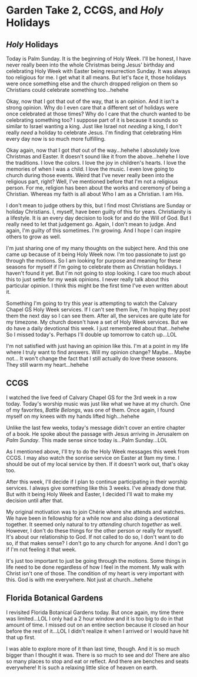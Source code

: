 # Garden Take 2, CCGS, and *Holy* Holidays

## *Holy* Holidays

Today is Palm Sunday. It is the beginning of Holy Week. I'll be honest, I have never really been into the whole Christmas being Jesus' birthday and celebrating Holy Week with Easter being resurrection Sunday. It was always too religious for me. I get what it all means. But let's face it, those holidays were once something else and the church dropped religion on them so Christians could celebrate something too...hehehe

Okay, now that I got that out of the way, that is an opinion. And it isn't a strong opinion. Why do I even care that a different set of holidays were once celebrated at those times? Why do I care that the church wanted to be celebrating something too? I suppose part of it is because it sounds so similar to Israel wanting a king. Just like Israel not *needing* a king, I don't really *need* a holiday to celebrate Jesus. I'm finding that celebrating Him every day now is so much more fulfilling.

Okay again, now that I got *that* out of the way...hehehe I absolutely love Christmas and Easter. It doesn't sound like it from the above...hehehe I love the traditions. I love the colors. I love the joy in children's hearts. I love the memories of when I was a child. I love the music. I even love going to church during those events. Weird that I've never really been into the religious part, right? Well, I've mentioned before that I'm not a religious person. For me, religion has been about the works and ceremony of being a Christian. Whereas my faith is all about Who I am as a Christian. I am His.

I don't mean to judge others by this, but I find most Christians are Sunday or holiday Christians. I, myself, have been guilty of this for years. Christianity is a lifestyle. It is an every day decision to look for and do the Will of God. But I really need to let that judgement go. Again, I don't mean to judge. And again, I'm guilty of this sometimes. I'm growing. And I hope I can inspire others to grow as well.

I'm just sharing one of my many thoughts on the subject here. And this one came up because of it being Holy Week now. I'm too passionate to just go through the motions. So I am looking for purpose and meaning for these seasons for myself if I'm going to celebrate them as Christian holidays. I haven't found it yet. But I'm not going to stop looking. I care too much about this to just settle for my weak opinions. I never really talk about this particular opinion. I think this might be the first time I've even written about it.

Something I'm going to try this year is attempting to watch the Calvary Chapel GS Holy Week services. If I can't see them live, I'm hoping they post them the next day so I can see them. After all, the services are quite late for my timezone. My church doesn't have a set of Holy Week services. But we do have a daily devotional this week. I just remembered about that...hehehe So I missed today's. Perhaps I'll double up tomorrow to catch up...LOL

I'm not satisfied with just having an opinion like this. I'm at a point in my life where I truly want to find answers. Will my opinion change? Maybe... Maybe not... It won't change the fact that I still actually do love these seasons. They still warm my heart...hehehe

## CCGS

I watched the live feed of Calvary Chapel GS for the 3rd week in a row today. Today's worship music was just like what we have at my church. One of my favorites, *Battle Belongs*, was one of them. Once again, I found myself on my knees with my hands lifted high...hehehe

Unlike the last few weeks, today's message didn't cover an entire chapter of a book. He spoke about the passage with Jesus arriving in Jerusalem on *Palm Sunday*. This made sense since today is...Palm Sunday...LOL

As I mentioned above, I'll try to do the Holy Week messages this week from CCGS. I may also watch the sonrise service on Easter at 9am my time. I should be out of my local service by then. If it doesn't work out, that's okay too.

After this week, I'll decide if I plan to continue participating in their worship services. I always give something like this 3 weeks. I've already done that. But with it being Holy Week and Easter, I decided I'll wait to make my decision until after that.

My original motivation was to join Chérie where she attends and watches. We have been in fellowship for a while now and also doing a devotional together. It seemed only natural to try *attending* church *together* as well. However, I don't do these things for the other person or really for myself. It's about our relationship to God. If not called to do so, I don't want to do so, if that makes sense? I don't go to any church for anyone. And I don't go if I'm not feeling it that week.

It's just too important to just be going through the motions. Some things in life need to be done regardless of how I feel in the moment. My walk with Christ isn't one of those. The condition of my heart is very important with this. God is with me everywhere. Not just at church...hehehe

## Florida Botanical Gardens

I revisited Florida Botanical Gardens today. But once again, my time there was limited...LOL I only had a 2 hour window and it is too big to do in that amount of time. I missed out on an entire section because it closed an hour before the rest of it...LOL I didn't realize it when I arrived or I would have hit that up first.

I was able to explore more of it than last time, though. And it is so much bigger than I thought it was. There is so much to see and do! There are also so many places to stop and eat or reflect. And there are benches and seats everywhere! It is such a relaxing little slice of heaven on earth.